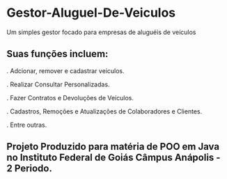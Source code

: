 # Gestor-Aluguel-De-Veiculos
Um simples gestor focado para empresas de aluguéis de veículos

## Suas funções incluem:
.  Adcionar, remover e cadastrar veiculos.

.  Realizar Consultar Personalizadas.

.  Fazer Contratos e Devoluções de Veículos.

.  Cadastros, Remoções e Atualizações de Colaboradores e Clientes.

. Entre outras.

## Projeto Produzido para matéria de POO em Java no Instituto Federal de Goiás Câmpus Anápolis - 2 Periodo.
